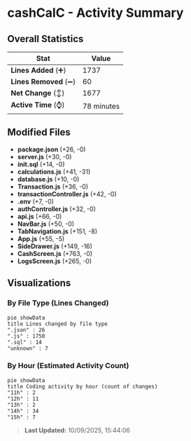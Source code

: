 # cashCalC - Activity Summary 

## Overall Statistics

| Stat                   | Value                                                             |
| ---------------------- | ----------------------------------------------------------------- |
| **Lines Added** (➕)   | 1737                                          |
| **Lines Removed** (➖) | 60                                        |
| **Net Change** (↕)    | 1677                |
| **Active Time** (⌚)   | 78 minutes |


## Modified Files
- **package.json** (+26, -0)
- **server.js** (+30, -0)
- **init.sql** (+14, -0)
- **calculations.js** (+41, -31)
- **database.js** (+10, -0)
- **Transaction.js** (+36, -0)
- **transactionController.js** (+42, -0)
- **.env** (+7, -0)
- **authController.js** (+32, -0)
- **api.js** (+66, -0)
- **NavBar.js** (+50, -0)
- **TabNavigation.js** (+151, -8)
- **App.js** (+55, -5)
- **SideDrawer.js** (+149, -16)
- **CashScreen.js** (+763, -0)
- **LogsScreen.js** (+265, -0)

## Visualizations

### By File Type (Lines Changed)

```mermaid
pie showData
title Lines changed by file type
".json" : 26
".js" : 1750
".sql" : 14
"unknown" : 7
```

### By Hour (Estimated Activity Count)

```mermaid
pie showData
title Coding activity by hour (count of changes)
"11h" : 2
"12h" : 11
"13h" : 2
"14h" : 34
"15h" : 7
```


> **Last Updated:** 10/09/2025, 15:44:06